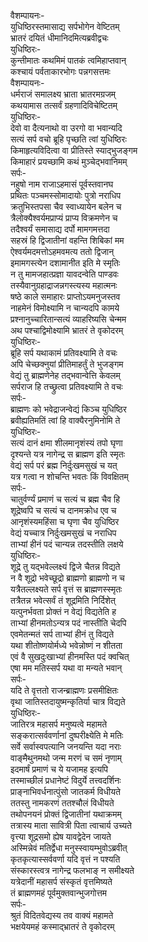 वैशम्पायनः-  
युधिष्ठिरस्तमासाद्य सर्पभोगेन वेष्टितम्  
भ्रातरं दयितं धीमानिदमित्यब्रवीद्वचः  
युधिष्ठिरः-  
कुन्तीमातः कथमिमं पातकं त्वमिहाप्तवान्  
कश्चायं पर्वताकारभोगः पन्नगसत्तमः  
वैशम्पायनः-  
धर्मराजं समालक्ष्य भ्राता भ्रातरमग्रजम्  
कथयामास तत्सर्वं ग्रहणादिविचेष्टितम्  
युधिष्ठिरः-  
देवो वा दैत्यनाथो वा उरगो वा भवान्यदि  
सत्यं सर्प वचो ब्रूहि पृच्छति त्वां युधिष्ठिरः  
किमाहृत्यविदित्वा वा प्रीतिस्ते स्याद्भुजङ्गम  
किमाहारं प्रयच्छामि कथं मुञ्चेद्भवानिमम्  
सर्पः-  
नहुषो नाम राजाऽहमासं पूर्वस्तवानघ  
प्रथितः पञ्चमस्सोमादायोः पुत्रो नराधिप  
क्रतुभिस्तपसा चैव स्वाध्यायेन बलेन च  
त्रैलोक्यैश्वर्यमप्राप्यं प्राप्य विक्रमणेन च  
तदैश्वर्यं समासाद्य दर्पो मामगमत्तदा  
सहस्रं हि द्विजातीनां वहन्ति शिबिकां मम  
ऐश्वर्यमदमत्तोऽहमवमत्य ततो द्विजान्  
इमामगस्त्येन दशामानीत इति मे स्मृतिः  
न तु मामजहात्प्रज्ञा यावदन्वेति पाण्डवः  
तस्यैवानुग्रहाद्राजन्नगस्त्यस्य महात्मनः  
षष्ठे काले समाहारः प्राप्तोऽयमनुजस्तव  
नाहमेनं विमोक्ष्यामि न चान्यदपि कामये  
प्रश्नानुच्चारितान्सत्यं व्याहरिष्यसि चेन्मम  
अथ पश्चाद्विमोक्ष्यामि भ्रातरं ते वृकोदरम्  
युधिष्ठिरः-  
ब्रूहि सर्प यथाकामं प्रतिवक्ष्यामि ते वचः  
अपि चेच्छक्नुयां प्रीतिमाहर्तुं ते भुजङ्गम  
वेद्यं तु ब्राह्मणेनेह तद्भवान्वेत्ति केवलम्  
सर्पराज हि तच्छ्रुत्वा प्रतिवक्ष्यामि ते वचः  
सर्पः-  
ब्राह्मणः को भवेद्राजन्वेद्यं किञ्च युधिष्ठिर  
ब्रवीह्यतिमतिं त्वां हि वाक्यैरनुमिनोमि ते  
युधिष्ठिरः-  
सत्यं दानं क्षमा शीलमानृशंस्यं तपो घृणा  
दृश्यन्ते यत्र नागेन्द्र स ब्राह्मण इति स्मृतः  
वेद्यं सर्प परं ब्रह्म निर्दुःखमसुखं च यत्  
यत्र गत्वा न शोचन्ति भवतः किं विवक्षितम्  
सर्पः-  
चातुर्वर्ण्यं प्रमाणं च सत्यं च ब्रह्म चैव हि  
शूद्रेष्वपि च सत्यं च दानमक्रोध एव च  
आनृशंस्यमहिंसा च घृणा चैव युधिष्ठिर  
वेद्यं यच्चात्र निर्दुःखमसुखं च नराधिप  
ताभ्यां हीनं पदं चान्यन्न तदस्तीति लक्षये  
युधिष्ठिरः-  
शूद्रे तु यद्भवेल्लक्ष्यं द्विजे चैतन्न विद्यते  
न वै शूद्रो भवेच्छूद्रो ब्राह्मणो ब्राह्मणो न च  
यत्रैतल्लक्ष्यते सर्प वृत्तं स ब्राह्मणस्स्मृतः  
तत्रैतन्न भवेत्सर्वं तं शूद्रमिति निर्दिशेत्  
यत्पुनर्भवता प्रोक्तं न वेद्यं विद्यतेति ह  
ताभ्यां हीनमतोऽन्यत्र पदं नास्तीति चेदपि  
एवमेतन्मतं सर्प ताभ्यां हीनं तु विद्यते  
यथा शीतोष्णयोर्मध्ये भवेन्नोष्णं न शीतता  
एवं वै सुखदुःखाभ्यां हीनमस्ति पदं क्वचित्  
एषा मम मतिस्सर्प यथा वा मन्यते भवान्  
सर्पः-  
यदि ते वृत्ततो राजन्ब्राह्मणः प्रसमीक्षितः  
वृथा जातिस्तदायुष्मन्कृतिर्या चात्र विद्यते  
युधिष्ठिरः-  
जातिरत्र महासर्प मनुष्यत्वे महामते  
सङ्करात्सर्ववर्णानां दुष्परीक्ष्येति मे मतिः  
सर्वे सर्वास्वपत्यानि जनयन्ति यदा नराः  
वाङ्मैथुनमथो जन्म मरणं च समं नृणाम्  
इदमार्षं प्रमाणं च ये यजामह इत्यपि  
तस्माच्छीलं प्रधानेष्टं विदुर्ये तत्त्वदर्शिनः  
प्राङ्नाभिवर्धनात्पुंसो जातकर्म विधीयते  
ततस्तु नामकरणं ततश्चौलं विधीयते  
तथोपनयनं प्रोक्तं द्विजातीनां यथाक्रमम्  
तत्रास्य माता सावित्री पिता त्वाचार्य उच्यते  
वृत्त्या शूद्रसमो ह्येष यावद्वेदेन जायते  
अस्मिन्नेवं मतिर्द्वेधा मनुस्स्वायम्भुवोऽब्रवीत्  
कृतकृत्यास्सर्ववर्णा यदि वृत्तं न पश्यति  
संस्कारस्त्वत्र नागेन्द्र फलभाङ् न समीक्ष्यते  
यत्रेदानीं महासर्प संस्कृतं वृत्तमिष्यते  
तं ब्राह्मणमहं पूर्वमुक्तवान्भुजगोत्तम  
सर्पः-  
श्रुतं विदितवेद्यस्य तव वाक्यं महामते  
भक्षयेयमहं कस्माद्भ्रातरं ते वृकोदरम्  
